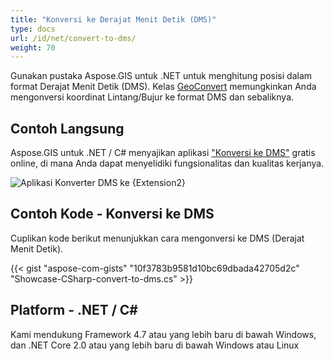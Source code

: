 ```yaml
---
title: "Konversi ke Derajat Menit Detik (DMS)"
type: docs
url: /id/net/convert-to-dms/
weight: 70
---
```


Gunakan pustaka Aspose.GIS untuk .NET untuk menghitung posisi dalam format Derajat Menit Detik (DMS). Kelas [GeoConvert](https://reference.aspose.com/gis/net/aspose.gis/geoconvert) memungkinkan Anda mengonversi koordinat Lintang/Bujur ke format DMS dan sebaliknya.

## **Contoh Langsung**

Aspose.GIS untuk .NET / C# menyajikan aplikasi ["Konversi ke DMS"](https://products.aspose.app/gis/coordinates/convert-to-dms) gratis online, di mana Anda dapat menyelidiki fungsionalitas dan kualitas kerjanya.

![Aplikasi Konverter DMS ke {Extension2}](coordinates.png)

## **Contoh Kode - Konversi ke DMS**

Cuplikan kode berikut menunjukkan cara mengonversi ke DMS (Derajat Menit Detik).

{{< gist "aspose-com-gists" "10f3783b9581d10bc69dbada42705d2c" "Showcase-CSharp-convert-to-dms.cs" >}}

## **Platform - .NET / C#**

Kami mendukung Framework 4.7 atau yang lebih baru di bawah Windows, dan .NET Core 2.0 atau yang lebih baru di bawah Windows atau Linux
